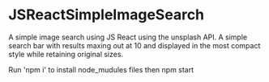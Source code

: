 # JSReactSimpleImageSearch
A simple image search using JS React using the unsplash API. A simple search bar with results maxing out at 10 and displayed in the most compact style while retaining original sizes.

Run 'npm i' to install node_mudules files
then npm start
